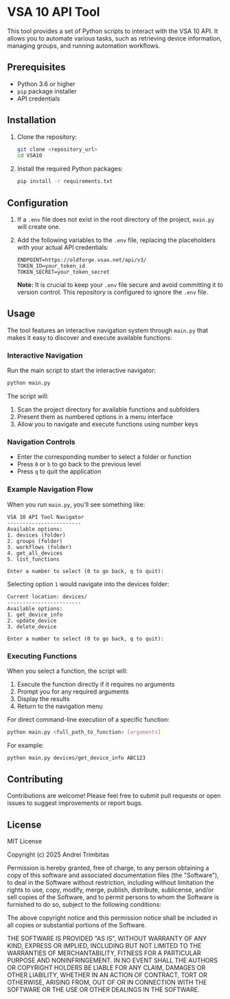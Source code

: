 # VSA 10 API Tool

This tool provides a set of Python scripts to interact with the VSA 10 API. It allows you to automate various tasks, such as retrieving device information, managing groups, and running automation workflows.

## Prerequisites

*   Python 3.6 or higher
*   `pip` package installer
*   API credentials

## Installation

1.  Clone the repository:

    ```bash
    git clone <repository_url>
    cd VSA10
    ```

2.  Install the required Python packages:

    ```bash
    pip install -r requirements.txt
    ```

## Configuration

1.  If a `.env` file does not exist in the root directory of the project, `main.py` will create one.

2.  Add the following variables to the `.env` file, replacing the placeholders with your actual API credentials:

    ```properties
    ENDPOINT=https://oldforge.vsax.net/api/v3/
    TOKEN_ID=your_token_id
    TOKEN_SECRET=your_token_secret
    ```

    **Note:** It is crucial to keep your `.env` file secure and avoid committing it to version control. This repository is configured to ignore the `.env` file.

## Usage

The tool features an interactive navigation system through `main.py` that makes it easy to discover and execute available functions:

### Interactive Navigation

Run the main script to start the interactive navigator:

```bash
python main.py
```

The script will:
1. Scan the project directory for available functions and subfolders
2. Present them as numbered options in a menu interface
3. Allow you to navigate and execute functions using number keys

### Navigation Controls

* Enter the corresponding number to select a folder or function
* Press `0` or `b` to go back to the previous level
* Press `q` to quit the application

### Example Navigation Flow

When you run `main.py`, you'll see something like:

```
VSA 10 API Tool Navigator
------------------------
Available options:
1. devices (folder)
2. groups (folder)
3. workflows (folder)
4. get_all_devices
5. list_functions

Enter a number to select (0 to go back, q to quit): 
```

Selecting option `1` would navigate into the devices folder:

```
Current location: devices/
------------------------
Available options:
1. get_device_info
2. update_device
3. delete_device

Enter a number to select (0 to go back, q to quit): 
```

### Executing Functions

When you select a function, the script will:
1. Execute the function directly if it requires no arguments
2. Prompt you for any required arguments
3. Display the results
4. Return to the navigation menu

For direct command-line execution of a specific function:

```bash
python main.py <full_path_to_function> [arguments]
```

For example:
```bash
python main.py devices/get_device_info ABC123
```

## Contributing

Contributions are welcome! Please feel free to submit pull requests or open issues to suggest improvements or report bugs.

## License

MIT License

Copyright (c) 2025 Andrei Trimbitas

Permission is hereby granted, free of charge, to any person obtaining a copy
of this software and associated documentation files (the "Software"), to deal
in the Software without restriction, including without limitation the rights
to use, copy, modify, merge, publish, distribute, sublicense, and/or sell
copies of the Software, and to permit persons to whom the Software is
furnished to do so, subject to the following conditions:

The above copyright notice and this permission notice shall be included in all
copies or substantial portions of the Software.

THE SOFTWARE IS PROVIDED "AS IS", WITHOUT WARRANTY OF ANY KIND, EXPRESS OR
IMPLIED, INCLUDING BUT NOT LIMITED TO THE WARRANTIES OF MERCHANTABILITY,
FITNESS FOR A PARTICULAR PURPOSE AND NONINFRINGEMENT. IN NO EVENT SHALL THE
AUTHORS OR COPYRIGHT HOLDERS BE LIABLE FOR ANY CLAIM, DAMAGES OR OTHER
LIABILITY, WHETHER IN AN ACTION OF CONTRACT, TORT OR OTHERWISE, ARISING FROM,
OUT OF OR IN CONNECTION WITH THE SOFTWARE OR THE USE OR OTHER DEALINGS IN THE
SOFTWARE.

